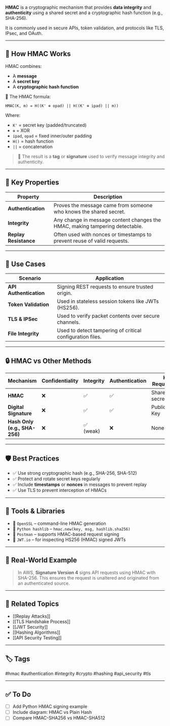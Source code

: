 **HMAC** is a cryptographic mechanism that provides **data integrity** and **authenticity** using a shared secret and a cryptographic hash function (e.g., SHA-256).

It is commonly used in secure APIs, token validation, and protocols like TLS, IPsec, and OAuth.

---

## 🧠 How HMAC Works

HMAC combines:

- A **message**
- A **secret key**
- A **cryptographic hash function**

🔧 The HMAC formula:
```
HMAC(K, m) = H((K' ⊕ opad) || H((K' ⊕ ipad) || m))
```


Where:

- `K'` = secret key (padded/truncated)
- `⊕` = XOR
- `ipad`, `opad` = fixed inner/outer padding
- `H()` = hash function
- `||` = concatenation

> 📌 The result is a **tag** or **signature** used to verify message integrity and authenticity.

---

## 📌 Key Properties

| Property         | Description                                                                 |
|------------------|-----------------------------------------------------------------------------|
| **Authentication** | Proves the message came from someone who knows the shared secret.         |
| **Integrity**       | Any change in message content changes the HMAC, making tampering detectable. |
| **Replay Resistance** | Often used with nonces or timestamps to prevent reuse of valid requests. |

---

## 🧪 Use Cases

| Scenario                        | Application                                                    |
|---------------------------------|----------------------------------------------------------------|
| **API Authentication**          | Signing REST requests to ensure trusted origin.                |
| **Token Validation**            | Used in stateless session tokens like JWTs (HS256).            |
| **TLS & IPSec**                 | Used to verify packet contents over secure channels.           |
| **File Integrity**              | Used to detect tampering of critical configuration files.      |

---

## 🔒 HMAC vs Other Methods

| Mechanism   | Confidentiality | Integrity | Authentication | Key Requirement |
|-------------|------------------|-----------|----------------|------------------|
| **HMAC**    | ❌                | ✅         | ✅              | Shared secret     |
| **Digital Signature** | ❌        | ✅         | ✅              | Public/Private Key |
| **Hash Only (e.g., SHA-256)** | ❌ | ✅ (weak) | ❌              | None              |

---

## 🛡 Best Practices

- ✅ Use strong cryptographic hash (e.g., SHA-256, SHA-512)
- ✅ Protect and rotate secret keys regularly
- ✅ Include **timestamps** or **nonces** in messages to prevent replay
- ✅ Use TLS to prevent interception of HMACs

---

## 🧰 Tools & Libraries

- 🔧 `OpenSSL` – command-line HMAC generation
- 🔧 `Python hashlib` – `hmac.new(key, msg, hashlib.sha256)`
- 🔧 `Postman` – supports HMAC-based request signing
- 🔧 `JWT.io` – for inspecting HS256 (HMAC) signed JWTs

---

## 🧭 Real-World Example

> In AWS, **Signature Version 4** signs API requests using HMAC with SHA-256. This ensures the request is unaltered and originated from an authenticated source.

---

## 🔗 Related Topics

- [[Replay Attacks]]
- [[TLS Handshake Process]]
- [[JWT Security]]
- [[Hashing Algorithms]]
- [[API Security Testing]]

---

## 🏷 Tags

#hmac #authentication #integrity #crypto #hashing #api_security #tls

---

## ✅ To Do

- [ ] Add Python HMAC signing example  
- [ ] Include diagram: HMAC vs Plain Hash  
- [ ] Compare HMAC-SHA256 vs HMAC-SHA512
